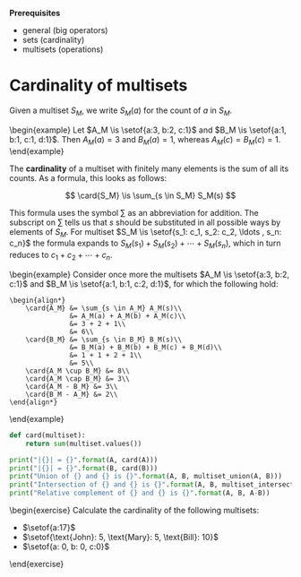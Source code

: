 **Prerequisites**

- general (big operators)
- sets (cardinality)
- multisets (operations)

# Cardinality of multisets

Given a multiset $S_M$, we write $S_M(a)$ for the count of $a$ in $S_M$.

\begin{example}
Let $A_M \is \setof{a:3, b:2, c:1}$ and $B_M \is \setof{a:1, b:1, c:1, d:1}$.
Then $A_M(a) = 3$ and $B_M(a) = 1$, whereas $A_M(c) = B_M(c) = 1$.
\end{example}

The **cardinality** of a multiset with finitely many elements is the sum of all its counts.
As a formula, this looks as follows:

$$
    \card{S_M} \is \sum_{s \in S_M} S_M(s)
$$

This formula uses the symbol $\sum$ as an abbreviation for addition.
The subscript on $\sum$ tells us that $s$ should be substituted in all possible ways by elements of $S_M$.
For multiset $S_M \is \setof{s_1: c_1, s_2: c_2, \ldots , s_n: c_n}$ the formula expands to $S_M(s_1) + S_M(s_2) + \cdots + S_M(s_n)$, which in turn reduces to $c_1 + c_2 + \cdots + c_n$.

\begin{example}
    Consider once more the multisets $A_M \is \setof{a:3, b:2, c:1}$ and $B_M \is \setof{a:1, b:1, c:2, d:1}$, for which the following hold:

    \begin{align*}
        \card{A_M} &= \sum_{s \in A_M} A_M(s)\\
                   &= A_M(a) + A_M(b) + A_M(c)\\
                   &= 3 + 2 + 1\\
                   &= 6\\
        \card{B_M} &= \sum_{s \in B_M} B_M(s)\\
                   &= B_M(a) + B_M(b) + B_M(c) + B_M(d)\\
                   &= 1 + 1 + 2 + 1\\
                   &= 5\\
        \card{A_M \cup B_M} &= 8\\
        \card{A_M \cap B_M} &= 3\\
        \card{A_M - B_M} &= 3\\
        \card{B_M - A_M} &= 2\\
    \end{align*}
\end{example}

```python
def card(multiset):
    return sum(multiset.values())

print("|{}| = {}".format(A, card(A)))
print("|{}| = {}".format(B, card(B)))
print("Union of {} and {} is {}".format(A, B, multiset_union(A, B)))
print("Intersection of {} and {} is {}".format(A, B, multiset_intersection(A, B)))
print("Relative complement of {} and {} is {}".format(A, B, A-B))
```

\begin{exercise}
Calculate the cardinality of the following multisets:


- $\setof{a:17}$
- $\setof{\text{John}: 5, \text{Mary}: 5, \text{Bill}: 10}$
- $\setof{a: 0, b: 0, c:0}$

\end{exercise}

